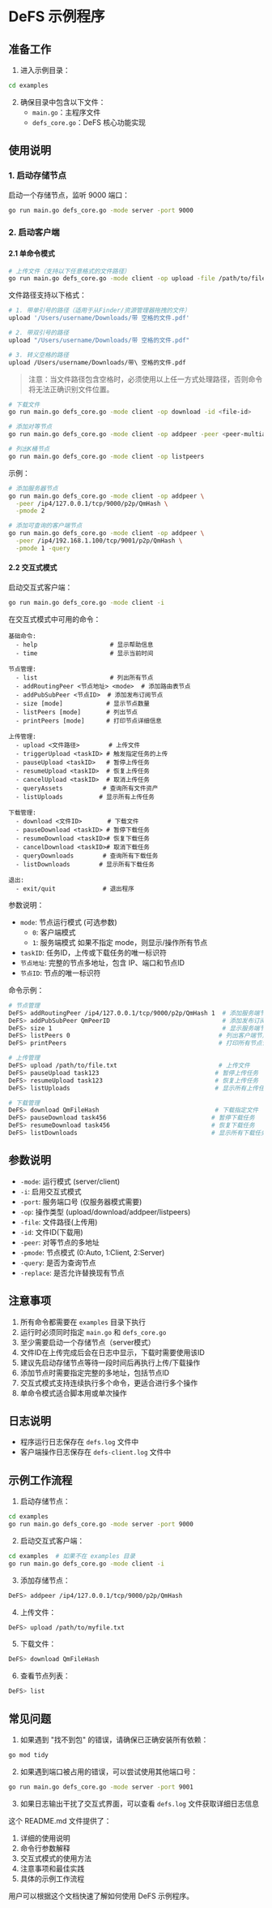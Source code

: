 # DeFS 示例程序

## 准备工作

1. 进入示例目录：

```bash
cd examples
```

2. 确保目录中包含以下文件：
   - `main.go`：主程序文件
   - `defs_core.go`：DeFS 核心功能实现

## 使用说明

### 1. 启动存储节点

启动一个存储节点，监听 9000 端口：

```bash
go run main.go defs_core.go -mode server -port 9000
```

### 2. 启动客户端

#### 2.1 单命令模式

```bash
# 上传文件（支持以下任意格式的文件路径）
go run main.go defs_core.go -mode client -op upload -file /path/to/file
```

文件路径支持以下格式：

```bash
# 1. 带单引号的路径（适用于从Finder/资源管理器拖拽的文件）
upload '/Users/username/Downloads/带 空格的文件.pdf'

# 2. 带双引号的路径
upload "/Users/username/Downloads/带 空格的文件.pdf"

# 3. 转义空格的路径
upload /Users/username/Downloads/带\ 空格的文件.pdf
```

> 注意：当文件路径包含空格时，必须使用以上任一方式处理路径，否则命令将无法正确识别文件位置。

```bash
# 下载文件
go run main.go defs_core.go -mode client -op download -id <file-id>

# 添加对等节点
go run main.go defs_core.go -mode client -op addpeer -peer <peer-multiaddr> [-pmode <mode>] [-query] [-replace]

# 列出K桶节点
go run main.go defs_core.go -mode client -op listpeers
```

示例：

```bash
# 添加服务器节点
go run main.go defs_core.go -mode client -op addpeer \
  -peer /ip4/127.0.0.1/tcp/9000/p2p/QmHash \
  -pmode 2

# 添加可查询的客户端节点
go run main.go defs_core.go -mode client -op addpeer \
  -peer /ip4/192.168.1.100/tcp/9001/p2p/QmHash \
  -pmode 1 -query
```

#### 2.2 交互式模式

启动交互式客户端：

```bash
go run main.go defs_core.go -mode client -i
```

在交互式模式中可用的命令：

```
基础命令:
  - help                    # 显示帮助信息
  - time                    # 显示当前时间

节点管理:
  - list                    # 列出所有节点
  - addRoutingPeer <节点地址> <mode>  # 添加路由表节点
  - addPubSubPeer <节点ID>  # 添加发布订阅节点
  - size [mode]            # 显示节点数量
  - listPeers [mode]       # 列出节点
  - printPeers [mode]      # 打印节点详细信息

上传管理:
  - upload <文件路径>        # 上传文件
  - triggerUpload <taskID> # 触发指定任务的上传
  - pauseUpload <taskID>   # 暂停上传任务
  - resumeUpload <taskID>  # 恢复上传任务
  - cancelUpload <taskID>  # 取消上传任务
  - queryAssets           # 查询所有文件资产
  - listUploads          # 显示所有上传任务

下载管理:
  - download <文件ID>       # 下载文件
  - pauseDownload <taskID> # 暂停下载任务
  - resumeDownload <taskID># 恢复下载任务
  - cancelDownload <taskID># 取消下载任务
  - queryDownloads        # 查询所有下载任务
  - listDownloads        # 显示所有下载任务

退出:
  - exit/quit             # 退出程序
```

参数说明：
- `mode`: 节点运行模式 (可选参数)
  - `0`: 客户端模式
  - `1`: 服务端模式
  如果不指定 mode，则显示/操作所有节点
- `taskID`: 任务ID，上传或下载任务的唯一标识符
- `节点地址`: 完整的节点多地址，包含 IP、端口和节点ID
- `节点ID`: 节点的唯一标识符

命令示例：
```bash
# 节点管理
DeFS> addRoutingPeer /ip4/127.0.0.1/tcp/9000/p2p/QmHash 1  # 添加服务端节点
DeFS> addPubSubPeer QmPeerID                               # 添加发布订阅节点
DeFS> size 1                                               # 显示服务端节点数量
DeFS> listPeers 0                                         # 列出客户端节点
DeFS> printPeers                                          # 打印所有节点详情

# 上传管理
DeFS> upload /path/to/file.txt                            # 上传文件
DeFS> pauseUpload task123                                # 暂停上传任务
DeFS> resumeUpload task123                               # 恢复上传任务
DeFS> listUploads                                        # 显示所有上传任务

# 下载管理
DeFS> download QmFileHash                                # 下载指定文件
DeFS> pauseDownload task456                             # 暂停下载任务
DeFS> resumeDownload task456                            # 恢复下载任务
DeFS> listDownloads                                     # 显示所有下载任务
```

## 参数说明

- `-mode`: 运行模式 (server/client)
- `-i`: 启用交互式模式
- `-port`: 服务端口号 (仅服务器模式需要)
- `-op`: 操作类型 (upload/download/addpeer/listpeers)
- `-file`: 文件路径(上传用)
- `-id`: 文件ID(下载用)
- `-peer`: 对等节点的多地址
- `-pmode`: 节点模式 (0:Auto, 1:Client, 2:Server)
- `-query`: 是否为查询节点
- `-replace`: 是否允许替换现有节点

## 注意事项

1. 所有命令都需要在 `examples` 目录下执行
2. 运行时必须同时指定 `main.go` 和 `defs_core.go`
3. 至少需要启动一个存储节点（server模式）
4. 文件ID在上传完成后会在日志中显示，下载时需要使用该ID
5. 建议先启动存储节点等待一段时间后再执行上传/下载操作
6. 添加节点时需要指定完整的多地址，包括节点ID
7. 交互式模式支持连续执行多个命令，更适合进行多个操作
8. 单命令模式适合脚本用或单次操作

## 日志说明

- 程序运行日志保存在 `defs.log` 文件中
- 客户端操作日志保存在 `defs-client.log` 文件中

## 示例工作流程

1. 启动存储节点：

```bash
cd examples
go run main.go defs_core.go -mode server -port 9000
```

2. 启动交互式客户端：

```bash
cd examples  # 如果不在 examples 目录
go run main.go defs_core.go -mode client -i
```

3. 添加存储节点：

```bash
DeFS> addpeer /ip4/127.0.0.1/tcp/9000/p2p/QmHash
```

4. 上传文件：

```bash
DeFS> upload /path/to/myfile.txt
```

5. 下载文件：

```bash
DeFS> download QmFileHash
```

6. 查看节点列表：

```bash
DeFS> list
```

## 常见问题

1. 如果遇到 "找不到包" 的错误，请确保已正确安装所有依赖：

```bash
go mod tidy
```

2. 如果遇到端口被占用的错误，可以尝试使用其他端口号：

```bash
go run main.go defs_core.go -mode server -port 9001
```

3. 如果日志输出干扰了交互式界面，可以查看 `defs.log` 文件获取详细日志信息

这个 README.md 文件提供了：
   1. 详细的使用说明
   2. 命令行参数解释
   3. 交互式模式的使用方法
   4. 注意事项和最佳实践
   5. 具体的示例工作流程

用户可以根据这个文档快速了解如何使用 DeFS 示例程序。
